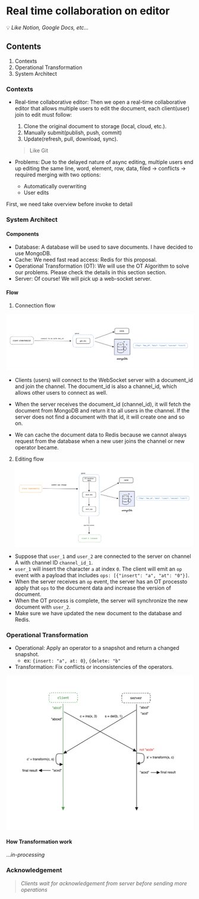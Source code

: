 # Real time **collaboration on editor**

💡 *Like Notion, Google Docs, etc…* 

## Contents

1. Contexts
1. Operational Transformation
1. System Architect


### Contexts

- Real-time collaborative editor: Then we open a real-time collaborative editor that allows multiple users to edit the document, each client(user) join to edit must follow:
    1. Clone the original document to storage (local, cloud, etc.).
    2. Manually submit(publish, push, commit)
    3. Update(refresh, pull, download, sync).
    
    > Like Git
    > 
- Problems: Due to the delayed nature of async editing, multiple users end up editing the same line, word, element, row, data, filed → conflicts → required merging with two options:
    - Automatically overwriting
    - User edits

First, we need take overview before invoke to detail

### System Architect

#### Components
- Database: A database will be used to save documents. I have decided to use MongoDB.
- Cache: We need fast read access: Redis for this proposal.
- Operational Transformation (OT): We will use the OT Algorithm to solve our problems. Please check the details in this section section.
- Server: Of course! We will pick up a web-socket server.



#### Flow
1. Connection flow


![baisc](./images/basic.png)


- Clients (users) will connect to the WebSocket server with a document_id and join the channel. The document_id is also a channel_id, which allows other users to connect as well.

- When the server receives the document_id (channel_id), it will fetch the document from MongoDB and return it to all users in the channel. If the server does not find a document with that id, it will create one and so on.

- We can cache the document data to Redis because we cannot always request from the database when a new user joins the channel or new operator became.


2. Editing flow
![baisc](./images/editing.png)
- Suppose that `user_1` and `user_2` are connected to the server on channel A with channel ID `channel_id_1`.
- `user_1` will insert the character `a` at index `0`. The client will emit an `op` event with a payload that includes `ops: [{"insert": "a", "at": "0"}]`.
- When the server receives an `op` event, the server has an OT processto apply that `ops` to the document data and increase the version of document.
- When the OT process is complete, the server will synchronize the new document with `user_2`.
- Make sure we have updated the new document to the database and Redis.


### Operational Transformation
- Operational: Apply an operator to a snapshot and return a changed snapshot.
    -  ex: `{insert: "a", at: 0}`, `{delete: "b"`
- Transformation: Fix conflicts or inconsistencies of the operators.

![](./images/ot_data.png)

#### How Transformation work
...*in-processing*
### Acknowledgement
> *Clients wait for acknowledgement from server before sending more operations*
